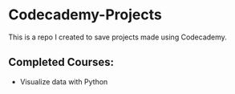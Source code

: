# Codecademy-Projects


This is a repo I created to save projects made using Codecademy. 

## Completed Courses:
  - Visualize data with Python

